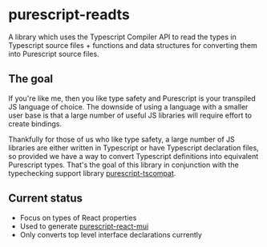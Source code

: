# purescript-readts

A library which uses the Typescript Compiler API to read the types in Typescript source files + functions and data structures for converting them into Purescript source files.

## The goal

If you're like me, then you like type safety and Purescript is your transpiled JS language of choice. The downside of using a language with a smaller user base is that a large number of useful JS libraries will require effort to create bindings. 

Thankfully for those of us who like type safety, a large number of JS libraries are either written in Typescript or have Typescript declaration files, so provided we have a way to convert Typescript definitions into equivalent Purescript types. That's the goal of this library in conjunction with the typechecking support library [purescript-tscompat](http://github.com/doolse/purescript-tscompat).

## Current status

* Focus on types of React properties
* Used to generate [purescript-react-mui](http://github.com/doolse/purescript-react-mui)
* Only converts top level interface declarations currently